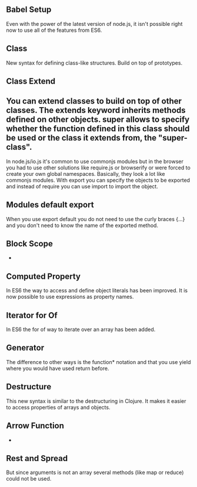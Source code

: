 ## Babel Setup
Even with the power of the latest version of node.js, it isn't possible right now to use all of the features from ES6.

## Class
New syntax for defining class-like structures. Build on top of prototypes.

## Class Extend
You can extend classes to build on top of other classes. The extends keyword inherits methods defined on other objects.
super allows to specify whether the function defined in this class should be used or the class it extends from, the "super-class".
-

In node.js/io.js it's common to use commonjs modules but in the browser you had to use other solutions like require.js or browserify or were forced to create your own global namespaces. Basically, they look a lot like commonjs modules. With export you can specify the objects to be exported and instead of require you can use import to import the object.

## Modules default export
When you use export default you do not need to use the curly braces {...} and you don't need to know the name of the exported method.

## Block Scope
-

## Computed Property
In ES6 the way to access and define object literals has been improved. It is now possible to use expressions as property names.

## Iterator for Of
In ES6 the for of way to iterate over an array has been added.

## Generator
The difference to other ways is the function* notation and that you use yield where you would have used return before.

## Destructure
This new syntax is similar to the destructuring in Clojure. It makes it easier to access properties of arrays and objects.

## Arrow Function
-

## Rest and Spread
But since arguments is not an array several methods (like map or reduce) could not be used.
